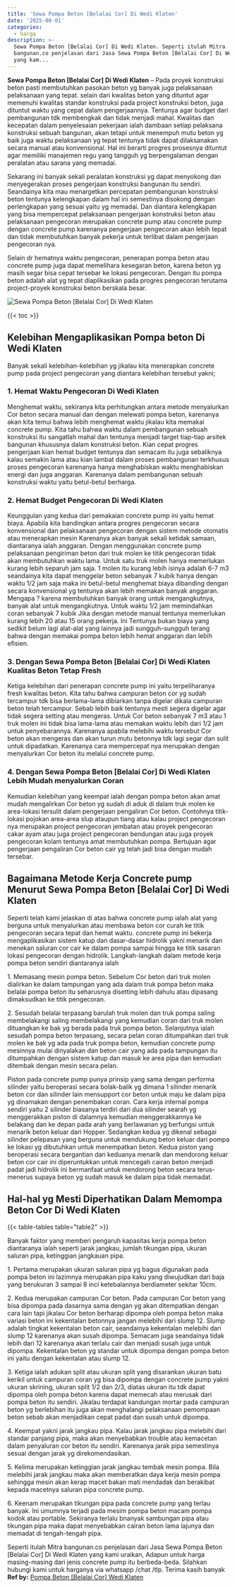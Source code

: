 ```yaml
---
title: 'Sewa Pompa Beton [Belalai Cor] Di Wedi Klaten'
date: '2025-08-01'
categories:
  - harga
description: >-
  Sewa Pompa Beton [Belalai Cor] Di Wedi Klaten. Seperti itulah Mitra
  bangunan.co penjelasan dari Jasa Sewa Pompa Beton [Belalai Cor] Di Wedi Klaten
  yang kam...
---
```


**Sewa Pompa Beton \[Belalai Cor\] Di Wedi Klaten** – Pada proyek konstruksi beton pasti membutuhkan pasokan beton yg banyak juga pelaksanaan pelaksanaan yang tepat. selain dari kwalitas beton yang dituntut agar memenuhi kwalitas standar konstruksi pada project konstruksi beton, juga dituntut waktu yang cepat dalam pengerjaannya. Tentunya agar budget dari pembangunan tdk membengkak dan tidak menjadi mahal. Kwalitas dan kecepatan dalam penyelesaian pekerjaan ialah dambaan setiap pelaksana konstruksi sebuah bangunan, akan tetapi untuk menempuh mutu beton yg baik juga waktu pelaksanaan yg tepat tentunya tidak dapat dilaksanakan secara manual atau konvensional. Hal ini berarti progres prosesnya dituntut agar memiliki manajemen regu yang tangguh yg berpengalaman dengan peralatan atau sarana yang memadai.

Sekarang ini banyak sekali peralatan konstruksi yg dapat menyokong dan menyegerakan proses pengerjaan konstruksi bangunan itu sendiri. Seandainya kita mau menargetkan percepatan pembangunan konstruksi beton tentunya kelengkapan dalam hal ini semestinya disokong dengan perlengkapan yang sesuai yaitu yg memadai. Dan diantara kelengkapan yang bisa mempercepat pelaksanaan pengerjaan konstruksi beton atau pelaksanaan pengecoran merupakan concrete pump atau concrete pump dengan concrete pump karenanya pengerjaan pengecoran akan lebih tepat dan tidak membutuhkan banyak pekerja untuk terlibat dalam pengerjaan pengecoran nya.

Selain dr hematnya waktu pengecoran, penerapan pompa beton atau concrete pump juga dapat memelihara kesegaran beton, karena beton yg masih segar bisa cepat tersebar ke lokasi pengecoran. Dengan itu pompa beton adalah alat yg tepat diaplikasikan pada progres pengecoran terutama project-proyek konstruksi beton berskala besar.

![Sewa Pompa Beton [Belalai Cor] Di Wedi Klaten](/images/sewa-concrete-pump-33.png)

{{< toc >}}

## Kelebihan Mengaplikasikan Pompa beton Di Wedi Klaten

Banyak sekali kelebihan-kelebihan yg jikalau kita menerapkan concrete pump pada project pengecoran yang diantara kelebihan tersebut yakni;

### 1\. Hemat Waktu Pengecoran Di Wedi Klaten

Menghemat waktu, sekiranya kita perhitungkan antara metode menyalurkan Cor beton secara manual dan dengan melewati pompa beton, karenanya akan kita temui bahwa lebih menghemat waktu jikalau kita memakai concrete pump. Kita tahu bahwa waktu dalam pembangunan sebuah konstruksi itu sangatlah mahal dan tentunya menjadi target tiap-tiap arsitek bangunan khususnya dalam konstruksi beton. Kian cepat progres pengerjaan kian hemat budget tentunya dan semacam itu juga sebaliknya kalau semakin lama atau kian lambat dalam proses pembangunan terkhusus proses pengecoran karenanya hanya menghabiskan waktu menghabiskan energi dan juga anggaran. Karenanya dalam pembangunan sebuah konstruksi waktu yaitu betul-betul berharga.

### 2\. Hemat Budget Pengecoran Di Wedi Klaten

Keunggulan yang kedua dari pemakaian concrete pump ini yaitu hemat biaya. Apabila kita bandingkan antara progres pengecoran secara konvensional dan pelaksanaan pengecoran dengan sistem metode otomatis atau menerapkan mesin Karenanya akan banyak sekali ketidak samaan, diantaranya ialah anggaran. Dengan menggunakan concrete pump pelaksanaan pengiriman beton dari truk molen ke titik pengecoran tidak akan membutuhkan waktu lama. Untuk satu truk molen hanya memerlukan kurang lebih separuh jam saja. 1 molen itu kurang lebih isinya adalah 6-7 m3 seandainya kita dapat menggelar beton sebanyak 7 kubik hanya dengan waktu 1/2 jam saja maka ini betul-betul menghemat biaya dibanding dengan secara konvensional yg tentunya akan lebih memakan banyak anggaran. Mengapa ? karena membutuhkan banyak orang untuk mengangkutnya, banyak alat untuk mengangkutnya. Untuk waktu 1/2 jam memindahkan coran sebanyak 7 kubik Jika dengan metode manual tentunya memerlukan kurang lebih 20 atau 15 orang pekerja. Ini Tentunya bukan biaya yang sedikit belum lagi alat-alat yang lainnya jadi sungguh-sungguh terang bahwa dengan memakai pompa beton lebih hemat anggaran dan lebih efisien.

### 3\. Dengan Sewa Pompa Beton \[Belalai Cor\] Di Wedi Klaten Kualitas Beton Tetap Fresh

Ketiga kelebihan dari penerapan concrete pump ini yaitu terpeliharanya fresh kwalitas beton. Kita tahu bahwa campuran beton cor yg sudah tercampur tdk bisa berlama-lama dibiarkan tanpa digelar dikala campuran beton telah tercampur. Sebab lebih baik tentunya mesti segera digelar agar tidak segera setting atau mengeras. Untuk Cor beton sebanyak 7 m3 atau 1 truk molen ini tidak bisa lama-lama atau memakan waktu lebih dari 1/2 jam untuk penyebarannya. Karenanya apabila melebihi waktu tersebut Cor beton akan mengeras dan akan turun mutu betonnya tdk lagi segar dan sulit untuk dipadatkan. Karenanya cara mempercepat nya merupakan dengan menyalurkan Cor beton itu melalui concrete pump.

### 4\. Dengan Sewa Pompa Beton \[Belalai Cor\] Di Wedi Klaten Lebih Mudah menyalurkan Coran

Kemudian kelebihan yang keempat ialah dengan pompa beton akan amat mudah mengalirkan Cor beton yg sudah di aduk di dalam truk molen ke area-lokasi tersulit dalam pengerjaan pengaliran Cor beton. Contohnya titik-lokasi pojokan area-area slup ataupun tiang atau kalau project pengecoran nya merupakan project pengecoran jembatan atau proyek pengecoran cakar ayam atau juga project pengecoran bendungan atau juga proyek pengecoran kolam tentunya amat membutuhkan pompa. Bertujuan agar pengerjaan pengaliran Cor beton cair yg telah jadi bisa dengan mudah tersebar.

## Bagaimana Metode Kerja Concrete pump Menurut Sewa Pompa Beton \[Belalai Cor\] Di Wedi Klaten

Seperti telah kami jelaskan di atas bahwa concrete pump ialah alat yang berguna untuk menyalurkan atau membawa beton cor curah ke titik pengecoran secara tepat dan hemat waktu. concrete pump ini bekerja mengaplikasikan sistem katup dan dasar-dasar hidrolik yakni menarik dan menekan saluran cor cair ke dalam pompa sampai hingga ke titik sasaran lokasi pengecoran dengan hidrolik. Langkah-langkah dalam metode kerja pompa beton sendiri diantaranya ialah

1\. Memasang mesin pompa beton. Sebelum Cor beton dari truk molen dialirkan ke dalam tampungan yang ada dalam truk pompa beton maka belalai pompa beton itu seharusnya disetting lebih dahulu atau dipasang dimaksudkan ke titik pengecoran.

2\. Sesudah belalai terpasang barulah truk molen dan truk pompa saling membelakangi saling membelakangi yang kemudian coran dari truk molen dituangkan ke bak yg berada pada truk pompa beton. Selanjutnya ialah sesudah pompa beton terpasang, secara pelan coran ditumpahkan dari truk molen ke bak yg ada pada truk pompa beton, kemudian concrete pump mesinnya mulai dinyalakan dan beton cair yang ada pada tampungan itu ditumpahkan dengan sistem katup dan masuk ke area pipa dan kemudian ditembak dengan mesin secara pelan.

Piston pada concrete pump punya prinsip yang sama dengan performa silinder yaitu beroperasi secara bolak-balik yg dimana 1 silinder menarik beton cor dan silinder lain mensupport cor beton untuk maju ke dalam pipa yg dinamakan dengan penembakan coran. Cara kerja internal pompa sendiri yaitu 2 silinder biasanya terdiri dari dua silinder searah yg menggerakkan piston di dalamnya kemudian menggerakkannya ke belakang dan ke depan pada arah yang berlawanan yg berfungsi untuk menarik beton keluar dari Hopper. Sedangkan kedua yg dikenal sebagai silinder pelepasan yang berguna untuk mendukung beton keluar dari pompa ke lokasi yg dibutuhkan untuk menempatkan beton. Kedua piston yang beroperasi secara bergantian dan keduanya menarik dan mendorong keluar beton cor cair ini diperuntukkan untuk mencegah cairan beton menjadi padat jadi hidrolik ini bermanfaat untuk mendorong beton secara terus-menerus supaya beton yg sudah masuk ke dalam pipa tidak memadat.

## Hal-hal yg Mesti Diperhatikan Dalam Memompa Beton Cor Di Wedi Klaten

{{< table-tables table="table2" >}}

Banyak faktor yang memberi pengaruh kapasitas kerja pompa beton diantaranya ialah seperti jarak jangkau, jumlah tikungan pipa, ukuran saluran pipa, ketinggian jangkauan pipa.

1\. Pertama merupakan ukuran saluran pipa yg bagus digunakan pada pompa beton ini lazimnya merupakan pipa kaku yang diwujudkan dari baja yang berukuran 3 sampai 8 inci ketebalannya berdiameter sekitar 10cm.

2\. Kedua merupakan campuran Cor beton. Pada campuran Cor beton yang bisa dipompa pada dasarnya sama dengan yg akan ditempatkan dengan cara lain tapi jikalau Cor beton berharap dipompa oleh pompa beton maka variasi beton ini kekentalan betonnya jangan melebihi dari slump 12. Slump adalah tingkat kekentalan beton cair, seandainya kekentalan melebihi dari slump 12 karenanya akan susah dipompa. Semacam juga seandainya tidak lebih dari 12 karenanya akan terlalu cair dan menjadi susah juga untuk dipompa. Kekentalan beton yg standar untuk dipompa dengan pompa beton ini yaitu dengan kekentalan atau slump 12.

3\. Ketiga ialah adukan split atau ukuran split yang disarankan ukuran batu kerikil untuk campuran coran yg bisa dipompa dengan concrete pump yakni ukuran skrining, ukuran split 1/2 dan 2/3, diatas ukuran itu tdk dapat dipompa oleh pompa beton karena dapat memecah atau merusak dari pompa beton itu sendiri. Jikalau terdapat kandungan mortar pada campuran beton yg berlebihan itu juga akan menghalangi pelaksanaan pemompaan beton sebab akan menjadikan cepat padat dan susah untuk dipompa.

4\. Keempat yakni jarak jangkau pipa. Kalau jarak jangkau pipa melebihi dari standar panjang pipa, maka akan menyebabkan trouble atau kemacetan dalam penyaluran cor beton itu sendiri. Karenanya jarak pipa semestinya sesuai dengan jarak yg direkomendasikan.

5\. Kelima merupakan ketinggian jarak jangkau tembak mesin pompa. Bila melebihi jarak jangkau maka akan memberatkan daya kerja mesin pompa sehingga mesin akan kerap macet bakan mati mendadak dan berakibat kepada macetnya saluran pipa concrete pump.

6\. Keenam merupakan tikungan pipa pada concrete pump yang terlau banyak. Ini umumnya terjadi pada mesim pompa beton macam pompa kodok atau portable. Sekiranya terlalu bnanyak sambungan pipa atau tikungan pipa maka dapat menyebabkan cairan beton lama lajunya dan memadat di tengah-tengah pipa.

Seperti itulah Mitra bangunan.co penjelasan dari Jasa Sewa Pompa Beton \[Belalai Cor\] Di Wedi Klaten yang kami uraikan, Adapun untuk harga masing-masing dari jenis concrete pump itu berbeda-beda. Silahkan hubungi kami untuk harganya via whatsapp /chat /tlp. Terima kasih banyak
**Ref by:** [Pompa Beton [Belalai Cor] Wedi Klaten](https://id.wikipedia.org/wiki/Pompa)
